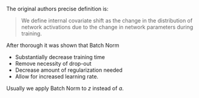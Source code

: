 The original authors precise definition is:

> We define internal covariate shift as the change in the distribution of network activations due to the change in network parameters during training.

After thorough it was shown that Batch Norm 

- Substantially decrease training time
- Remove necessity of drop-out
- Decrease amount of regularization needed
- Allow for increased learning rate.

Usually we apply Batch Norm to $z$ instead of $a$.